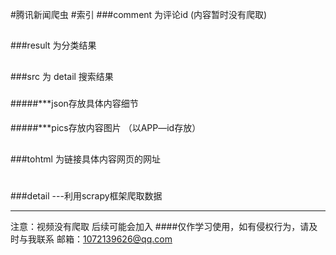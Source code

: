 #腾讯新闻爬虫
#索引
###comment 为评论id (内容暂时没有爬取)
##
###result 为分类结果
##
###src 为 detail 搜索结果 
###
#####***json存放具体内容细节  
####
#####***pics存放内容图片 （以APP—id存放）  
##
###tohtml 为链接具体内容网页的网址
#
###detail
---利用scrapy框架爬取数据

---
注意：视频没有爬取
后续可能会加入
####仅作学习使用，如有侵权行为，请及时与我联系
邮箱：1072139626@qq.com

